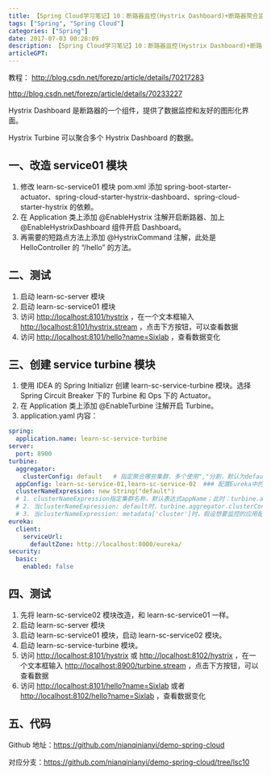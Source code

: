 ```yaml
---
title: 【Spring Cloud学习笔记】10：断路器监控(Hystrix Dashboard)+断路器聚合监控(Hystrix Turbine)
tags: ["Spring", "Spring Cloud"]
categories: ["Spring"]
date: 2017-07-03 00:28:09
description: 【Spring Cloud学习笔记】10：断路器监控(Hystrix Dashboard)+断路器聚合监控(Hystrix Turbine)
articleGPT:
---
```


教程：
<http://blog.csdn.net/forezp/article/details/70217283>

<http://blog.csdn.net/forezp/article/details/70233227>

Hystrix Dashboard 是断路器的一个组件，提供了数据监控和友好的图形化界面。

Hystrix Turbine 可以聚合多个 Hystrix Dashboard 的数据。

## 一、改造 service01 模块

1. 修改 learn-sc-service01 模块 pom.xml 添加 spring-boot-starter-actuator、spring-cloud-starter-hystrix-dashboard、spring-cloud-starter-hystrix 的依赖。
2. 在 Application 类上添加 @EnableHystrix 注解开启断路器、加上 @EnableHystrixDashboard 组件开启 Dashboard。
3. 再需要的短路点方法上添加 @HystrixCommand 注解，此处是 HelloController 的 “/hello” 的方法。

## 二、测试

1. 启动 learn-sc-server 模块
2. 启动 learn-sc-service01 模块
3. 访问 <http://localhost:8101/hystrix> ，在一个文本框输入 <http://localhost:8101/hystrix.stream> ，点击下方按钮，可以查看数据
4. 访问 <http://localhost:8101/hello?name=Sixlab> ，查看数据变化

## 三、创建 service turbine 模块

1. 使用 IDEA 的 Spring Initializr 创建 learn-sc-service-turbine 模块。选择Spring Circuit Breaker 下的 Turbine 和 Ops 下的 Actuator。
2. 在 Application 类上添加 @EnableTurbine 注解开启 Turbine。
3. application.yaml 内容：

```yaml
spring:
  application.name: learn-sc-service-turbine
server:
  port: 8900
turbine:
  aggregator:
    clusterConfig: default   # 指定聚合哪些集群，多个使用","分割，默认为default。可使用http://.../turbine.stream?cluster={clusterConfig之一}访问
  appConfig: learn-sc-service-01,learn-sc-service-02  ### 配置Eureka中的serviceId列表，表明监控哪些服务
  clusterNameExpression: new String("default")
  # 1. clusterNameExpression指定集群名称，默认表达式appName；此时：turbine.aggregator.clusterConfig需要配置想要监控的应用名称
  # 2. 当clusterNameExpression: default时，turbine.aggregator.clusterConfig可以不写，因为默认就是default
  # 3. 当clusterNameExpression: metadata['cluster']时，假设想要监控的应用配置了eureka.instance.metadata-map.cluster: ABC，则需要配置，同时turbine.aggregator.clusterConfig: ABC
eureka:
  client:
    serviceUrl:
      defaultZone: http://localhost:8000/eureka/
security:
  basic:
    enabled: false
```

## 四、测试

1. 先将 learn-sc-service02 模块改造，和 learn-sc-service01 一样。
2. 启动 learn-sc-server 模块
3. 启动 learn-sc-service01 模块，启动 learn-sc-service02 模块。
4. 启动 learn-sc-service-turbine 模块。
5. 访问 <http://localhost:8101/hystrix> 或 <http://localhost:8102/hystrix> ，在一个文本框输入 <http://localhost:8900/turbine.stream> ，点击下方按钮，可以查看数据
6. 访问 <http://localhost:8101/hello?name=Sixlab> 或者 <http://localhost:8102/hello?name=Sixlab> ，查看数据变化

## 五、代码

Github 地址：<https://github.com/nianqinianyi/demo-spring-cloud>

对应分支：<https://github.com/nianqinianyi/demo-spring-cloud/tree/lsc10>
